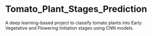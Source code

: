 # Tomato_Plant_Stages_Prediction
A deep learning-based project to classify tomato plants into Early Vegetative and Flowering Initiation stages using CNN models.
